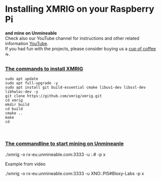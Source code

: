 # Installing XMRIG on your Raspberry Pi
**and mine on Unmineable**
<br>
Check also our YouTube channel for instructions and other related information [YouTube](https://www.youtube.com/@bloxylabs "YouTube").
<br>
If you had fun with the projects, please consider buying us a [cup of coffee](https://www.buymeacoffee.com/bloxylabs "cupofcoffee") :coffee:.

<h3><u>The commands to install XMRIG</u></h3>

```
sudo apt update
sudo apt full-upgrade -y
sudo apt install git build-essential cmake libuv1-dev libssl-dev libhwloc-dev -y
git clone https://github.com/xmrig/xmrig.git
cd xmrig
mkdir build
cd build
cmake ..
make
cd
```
<br>
<h3><u>The commandline to start mining on Unmineanle</u></h3>

<p>./xmrig -o rx-eu.unmineable.com:3333 -u <COIN>:<Wallet Address>.<RIG Name>#<Referal Code> -p x</p>
<p>Example from video</p>
<p>./xmrig -o rx-eu.unmineable.com:3333 -u XNO:<Wallet Address>.PI5#Bloxy-Labs -p x</p>

